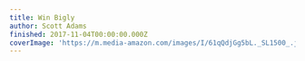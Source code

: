 ```yaml
---
title: Win Bigly
author: Scott Adams
finished: 2017-11-04T00:00:00.000Z
coverImage: 'https://m.media-amazon.com/images/I/61qQdjGg5bL._SL1500_.jpg'
---
```

